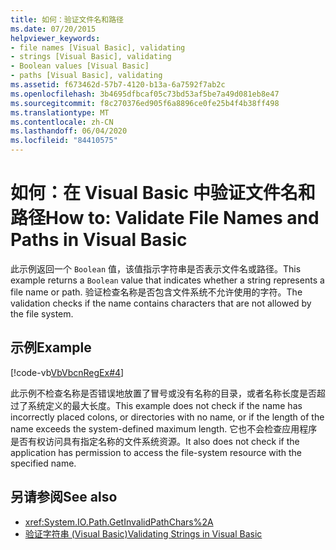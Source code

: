 ```yaml
---
title: 如何：验证文件名和路径
ms.date: 07/20/2015
helpviewer_keywords:
- file names [Visual Basic], validating
- strings [Visual Basic], validating
- Boolean values [Visual Basic]
- paths [Visual Basic], validating
ms.assetid: f673462d-57b7-4120-b13a-6a7592f7ab2c
ms.openlocfilehash: 3b4695dfbcaf05c73bd53af5be7a49d081eb8e47
ms.sourcegitcommit: f8c270376ed905f6a8896ce0fe25b4f4b38ff498
ms.translationtype: MT
ms.contentlocale: zh-CN
ms.lasthandoff: 06/04/2020
ms.locfileid: "84410575"
---
```

# <a name="how-to-validate-file-names-and-paths-in-visual-basic"></a><span data-ttu-id="edb18-102">如何：在 Visual Basic 中验证文件名和路径</span><span class="sxs-lookup"><span data-stu-id="edb18-102">How to: Validate File Names and Paths in Visual Basic</span></span>
<span data-ttu-id="edb18-103">此示例返回一个 `Boolean` 值，该值指示字符串是否表示文件名或路径。</span><span class="sxs-lookup"><span data-stu-id="edb18-103">This example returns a `Boolean` value that indicates whether a string represents a file name or path.</span></span> <span data-ttu-id="edb18-104">验证检查名称是否包含文件系统不允许使用的字符。</span><span class="sxs-lookup"><span data-stu-id="edb18-104">The validation checks if the name contains characters that are not allowed by the file system.</span></span>  
  
## <a name="example"></a><span data-ttu-id="edb18-105">示例</span><span class="sxs-lookup"><span data-stu-id="edb18-105">Example</span></span>  
 [!code-vb[VbVbcnRegEx#4](~/samples/snippets/visualbasic/VS_Snippets_VBCSharp/VbVbcnRegEx/VB/Class1.vb#4)]  
  
 <span data-ttu-id="edb18-106">此示例不检查名称是否错误地放置了冒号或没有名称的目录，或者名称长度是否超过了系统定义的最大长度。</span><span class="sxs-lookup"><span data-stu-id="edb18-106">This example does not check if the name has incorrectly placed colons, or directories with no name, or if the length of the name exceeds the system-defined maximum length.</span></span> <span data-ttu-id="edb18-107">它也不会检查应用程序是否有权访问具有指定名称的文件系统资源。</span><span class="sxs-lookup"><span data-stu-id="edb18-107">It also does not check if the application has permission to access the file-system resource with the specified name.</span></span>  
  
## <a name="see-also"></a><span data-ttu-id="edb18-108">另请参阅</span><span class="sxs-lookup"><span data-stu-id="edb18-108">See also</span></span>

- <xref:System.IO.Path.GetInvalidPathChars%2A>
- [<span data-ttu-id="edb18-109">验证字符串 (Visual Basic)</span><span class="sxs-lookup"><span data-stu-id="edb18-109">Validating Strings in Visual Basic</span></span>](validating-strings.md)
